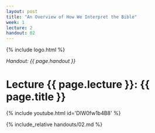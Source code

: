 ```yaml
---
layout: post
title: "An Overview of How We Interpret the Bible"
week: 1
lecture: 2
handout: 02
---
```


{% include logo.html %}

*Handout: {{ page.handout }}*

# Lecture {{ page.lecture }}: {{ page.title }}

{% include youtube.html id='DlW0fw1b4B8' %}

{% include_relative handouts/02.md %}